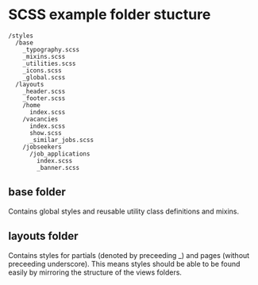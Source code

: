 # SCSS example folder stucture

```
/styles
  /base
    _typography.scss
    _mixins.scss
    _utilities.scss
    _icons.scss
    _global.scss
  /layouts
    _header.scss
    _footer.scss
    /home
      index.scss
    /vacancies
      index.scss
      show.scss
      _similar_jobs.scss
    /jobseekers
      /job_applications
        index.scss
        _banner.scss
```

## base folder

Contains global styles and reusable utility class definitions and mixins.

## layouts folder

Contains styles for partials (denoted by preceeding _) and pages (without preceeding underscore). This means styles should be able to be found easily by mirroring the structure of the views folders.
